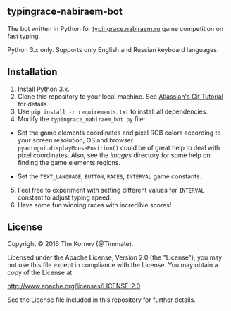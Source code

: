 ## typingrace-nabiraem-bot
The bot written in Python for [typingrace.nabiraem.ru](http://typingrace.nabiraem.ru) game competition on fast typing.

Python 3.x only. Supports only English and Russian keyboard languages.

## Installation
1. Install [Python 3.x](https://www.python.org).
2. Clone this repository to your local machine. See [Atlassian's Git Tutorial](https://www.atlassian.com/git/tutorials/setting-up-a-repository/git-clone) for details.
2. Use `pip install -r requirements.txt` to install all dependencies.
3. Modify the `typingrace_nabiraem_bot.py` file:
  * Set the game elements coordinates and pixel RGB colors according to your screen resolution, OS and browser.
`pyautogui.displayMousePosition()` could be of great help to deal with pixel coordinates.
Also, see the *images* directory for some help on finding the game elements regions.

  * Set the `TEXT_LANGUAGE`, `BUTTON`, `RACES`, `INTERVAL` game constants.

5. Feel free to experiment with setting different values for `INTERVAL` constant to adjust typing speed.
6. Have some fun winning races with incredible scores!

## License
Copyright © 2016 TIm Kornev (@Timmate).

Licensed under the Apache License, Version 2.0 (the "License"); you may not use this file except in compliance with the License. You may obtain a copy of the License at

http://www.apache.org/licenses/LICENSE-2.0

See the License file included in this repository for further details.
